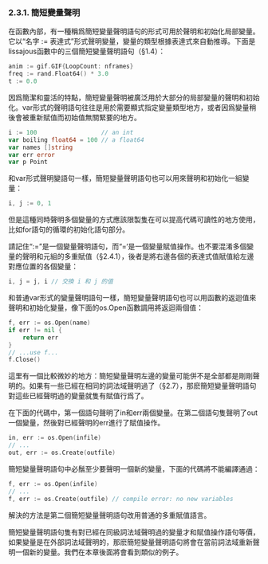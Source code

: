 ### 2.3.1. 簡短變量聲明

在函數內部，有一種稱爲簡短變量聲明語句的形式可用於聲明和初始化局部變量。它以“名字 := 表達式”形式聲明變量，變量的類型根據表達式來自動推導。下面是lissajous函數中的三個簡短變量聲明語句（§1.4）：

```Go
anim := gif.GIF{LoopCount: nframes}
freq := rand.Float64() * 3.0
t := 0.0
```

因爲簡潔和靈活的特點，簡短變量聲明被廣泛用於大部分的局部變量的聲明和初始化。var形式的聲明語句往往是用於需要顯式指定變量類型地方，或者因爲變量稍後會被重新賦值而初始值無關緊要的地方。

```Go
i := 100                  // an int
var boiling float64 = 100 // a float64
var names []string
var err error
var p Point
```

和var形式聲明變語句一樣，簡短變量聲明語句也可以用來聲明和初始化一組變量：

```Go
i, j := 0, 1
```

但是這種同時聲明多個變量的方式應該限製隻在可以提高代碼可讀性的地方使用，比如for語句的循環的初始化語句部分。

請記住“:=”是一個變量聲明語句，而“=‘是一個變量賦值操作。也不要混淆多個變量的聲明和元組的多重賦值（§2.4.1），後者是將右邊各個的表達式值賦值給左邊對應位置的各個變量：

```Go
i, j = j, i // 交換 i 和 j 的值
```

和普通var形式的變量聲明語句一樣，簡短變量聲明語句也可以用函數的返迴值來聲明和初始化變量，像下面的os.Open函數調用將返迴兩個值：

```Go
f, err := os.Open(name)
if err != nil {
	return err
}
// ...use f...
f.Close()
```

這里有一個比較微妙的地方：簡短變量聲明左邊的變量可能併不是全部都是剛剛聲明的。如果有一些已經在相同的詞法域聲明過了（§2.7），那麽簡短變量聲明語句對這些已經聲明過的變量就隻有賦值行爲了。

在下面的代碼中，第一個語句聲明了in和err兩個變量。在第二個語句隻聲明了out一個變量，然後對已經聲明的err進行了賦值操作。

```Go
in, err := os.Open(infile)
// ...
out, err := os.Create(outfile)
```

簡短變量聲明語句中必鬚至少要聲明一個新的變量，下面的代碼將不能編譯通過：

```Go
f, err := os.Open(infile)
// ...
f, err := os.Create(outfile) // compile error: no new variables
```

解決的方法是第二個簡短變量聲明語句改用普通的多重賦值語言。

簡短變量聲明語句隻有對已經在同級詞法域聲明過的變量才和賦值操作語句等價，如果變量是在外部詞法域聲明的，那麽簡短變量聲明語句將會在當前詞法域重新聲明一個新的變量。我們在本章後面將會看到類似的例子。



